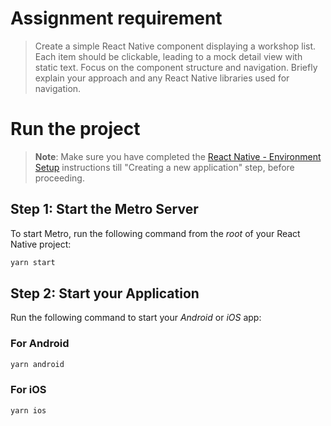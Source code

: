 # Assignment requirement

> Create a simple React Native component displaying a workshop list. Each item should be clickable, leading to a mock detail view with static text. Focus on the component structure and navigation. Briefly explain your approach and any React Native libraries used for navigation.

# Run the project

> **Note**: Make sure you have completed the [React Native - Environment Setup](https://reactnative.dev/docs/environment-setup) instructions till "Creating a new application" step, before proceeding.

## Step 1: Start the Metro Server

To start Metro, run the following command from the _root_ of your React Native project:

```bash
yarn start
```

## Step 2: Start your Application

Run the following command to start your _Android_ or _iOS_ app:

### For Android

```bash
yarn android
```

### For iOS

```bash
yarn ios
```

